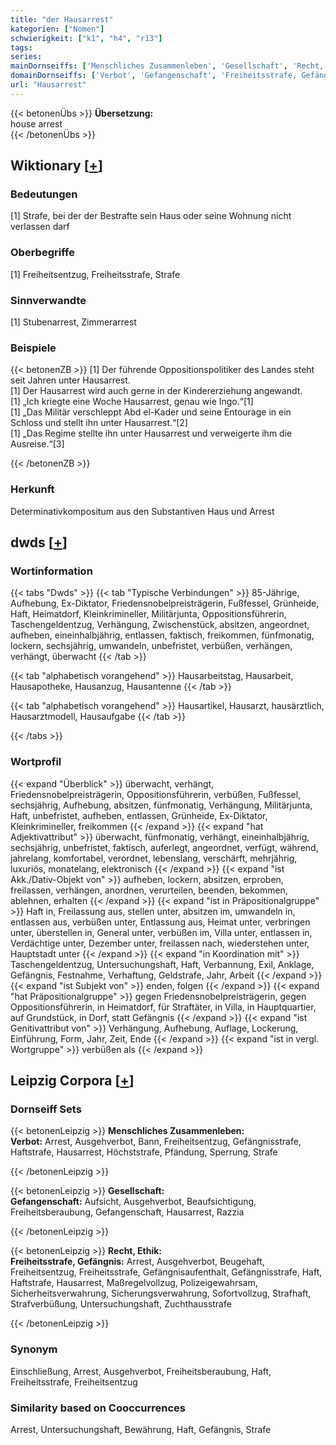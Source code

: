 ```yaml
---
title: "der Hausarrest"
kategorien: ["Nomen"]
schwierigkeit: ["k1", "h4", "r13"]
tags:
series:
mainDornseiffs: ['Menschliches Zusammenleben', 'Gesellschaft', 'Recht, Ethik']
domainDornseiffs: ['Verbot', 'Gefangenschaft', 'Freiheitsstrafe, Gefängnis']
url: "Hausarrest"
---
```


{{< betonenÜbs >}}
**Übersetzung:**  
house arrest  
{{< /betonenÜbs >}}

## Wiktionary [[+](https://de.wiktionary.org/wiki/Hausarrest)]

### Bedeutungen
[1] Strafe, bei der der Bestrafte sein Haus oder seine Wohnung nicht verlassen darf  

### Oberbegriffe
[1] Freiheitsentzug, Freiheitsstrafe, Strafe  

### Sinnverwandte
[1] Stubenarrest, Zimmerarrest  

### Beispiele
{{< betonenZB >}}
[1] Der führende Oppositionspolitiker  des Landes steht seit Jahren unter Hausarrest.  
[1] Der Hausarrest wird auch gerne in der Kindererziehung angewandt.  
[1] „Ich kriegte eine Woche Hausarrest, genau wie Ingo.“[1]  
[1] „Das Militär verschleppt Abd el-Kader und seine Entourage in ein Schloss und stellt ihn unter Hausarrest.“[2]  
[1] „Das Regime stellte ihn unter Hausarrest und verweigerte ihm die Ausreise.“[3]  

{{< /betonenZB >}}
### Herkunft
Determinativkompositum aus den Substantiven Haus und Arrest  



## dwds [[+](https://www.dwds.de/wb/Hausarrest)]

### Wortinformation
{{< tabs "Dwds" >}}
{{< tab "Typische Verbindungen" >}}
85-Jährige, Aufhebung, Ex-Diktator, Friedensnobelpreisträgerin, Fußfessel, Grünheide, Haft, Heimatdorf, Kleinkrimineller, Militärjunta, Oppositionsführerin, Taschengeldentzug, Verhängung, Zwischenstück, absitzen, angeordnet, aufheben, eineinhalbjährig, entlassen, faktisch, freikommen, fünfmonatig, lockern, sechsjährig, umwandeln, unbefristet, verbüßen, verhängen, verhängt, überwacht
{{< /tab >}}

{{< tab "alphabetisch vorangehend" >}}
Hausarbeitstag, Hausarbeit, Hausapotheke, Hausanzug, Hausantenne
{{< /tab >}}

{{< tab "alphabetisch vorangehend" >}}
Hausartikel, Hausarzt, hausärztlich, Hausarztmodell, Hausaufgabe
{{< /tab >}}

{{< /tabs >}}

### Wortprofil
{{< expand "Überblick" >}} überwacht, verhängt, Friedensnobelpreisträgerin, Oppositionsführerin, verbüßen, Fußfessel, sechsjährig, Aufhebung, absitzen, fünfmonatig, Verhängung, Militärjunta, Haft, unbefristet, aufheben, entlassen, Grünheide, Ex-Diktator, Kleinkrimineller, freikommen {{< /expand >}}
{{< expand "hat Adjektivattribut" >}} überwacht, fünfmonatig, verhängt, eineinhalbjährig, sechsjährig, unbefristet, faktisch, auferlegt, angeordnet, verfügt, während, jahrelang, komfortabel, verordnet, lebenslang, verschärft, mehrjährig, luxuriös, monatelang, elektronisch {{< /expand >}}
{{< expand "ist Akk./Dativ-Objekt von" >}} aufheben, lockern, absitzen, erproben, freilassen, verhängen, anordnen, verurteilen, beenden, bekommen, ablehnen, erhalten {{< /expand >}}
{{< expand "ist in Präpositionalgruppe" >}} Haft in, Freilassung aus, stellen unter, absitzen im, umwandeln in, entlassen aus, verbüßen unter, Entlassung aus, Heimat unter, verbringen unter, überstellen in, General unter, verbüßen im, Villa unter, entlassen in, Verdächtige unter, Dezember unter, freilassen nach, wiederstehen unter, Hauptstadt unter {{< /expand >}}
{{< expand "in Koordination mit" >}} Taschengeldentzug, Untersuchungshaft, Haft, Verbannung, Exil, Anklage, Gefängnis, Festnahme, Verhaftung, Geldstrafe, Jahr, Arbeit {{< /expand >}}
{{< expand "ist Subjekt von" >}} enden, folgen {{< /expand >}}
{{< expand "hat Präpositionalgruppe" >}} gegen Friedensnobelpreisträgerin, gegen Oppositionsführerin, in Heimatdorf, für Straftäter, in Villa, in Hauptquartier, auf Grundstück, in Dorf, statt Gefängnis {{< /expand >}}
{{< expand "ist Genitivattribut von" >}} Verhängung, Aufhebung, Auflage, Lockerung, Einführung, Form, Jahr, Zeit, Ende {{< /expand >}}
{{< expand "ist in vergl. Wortgruppe" >}} verbüßen als {{< /expand >}}

## Leipzig Corpora [[+](https://corpora.uni-leipzig.de/en/res?word=Hausarrest&corpusId=deu_newscrawl-public_2018)]

### Dornseiff Sets
{{< betonenLeipzig >}}
**Menschliches Zusammenleben:**  
**Verbot:** Arrest, Ausgehverbot, Bann, Freiheitsentzug, Gefängnisstrafe, Haftstrafe, Hausarrest, Höchststrafe, Pfändung, Sperrung, Strafe  

{{< /betonenLeipzig >}}


{{< betonenLeipzig >}}
**Gesellschaft:**  
**Gefangenschaft:** Aufsicht, Ausgehverbot, Beaufsichtigung, Freiheitsberaubung, Gefangenschaft, Hausarrest, Razzia  

{{< /betonenLeipzig >}}


{{< betonenLeipzig >}}
**Recht, Ethik:**  
**Freiheitsstrafe, Gefängnis:** Arrest, Ausgehverbot, Beugehaft, Freiheitsentzug, Freiheitsstrafe, Gefängnisaufenthalt, Gefängnisstrafe, Haft, Haftstrafe, Hausarrest, Maßregelvollzug, Polizeigewahrsam, Sicherheitsverwahrung, Sicherungsverwahrung, Sofortvollzug, Strafhaft, Strafverbüßung, Untersuchungshaft, Zuchthausstrafe  

{{< /betonenLeipzig >}}

### Synonym
Einschließung, Arrest, Ausgehverbot, Freiheitsberaubung, Haft, Freiheitsstrafe, Freiheitsentzug


### Similarity based on Cooccurrences
Arrest, Untersuchungshaft, Bewährung, Haft, Gefängnis, Strafe

